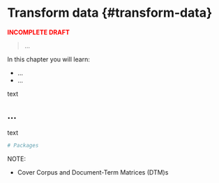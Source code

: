 # Transform data {#transform-data}





<p style="font-weight:bold; color:red;">INCOMPLETE DRAFT</p>

> ...

<div class="rmdkey">
<p>In this chapter you will learn:</p>
<ul>
<li>…</li>
<li>…</li>
</ul>
</div>

text

## ...

text 


```r
# Packages
```


NOTE: 


- Cover Corpus and Document-Term Matrices (DTM)s
